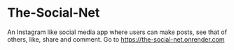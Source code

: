 # The-Social-Net
An Instagram like social media app where users can make posts, see that of others, like, share and comment.
Go to https://the-social-net.onrender.com
